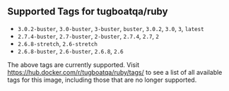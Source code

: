 ## Supported Tags for tugboatqa/ruby

* `3.0.2-buster`, `3.0-buster`, `3-buster`, `buster`, `3.0.2`, `3.0`, `3`, `latest`
* `2.7.4-buster`, `2.7-buster`, `2-buster`, `2.7.4`, `2.7`, `2`
* `2.6.8-stretch`, `2.6-stretch`
* `2.6.8-buster`, `2.6-buster`, `2.6.8`, `2.6`

The above tags are currently supported. Visit https://hub.docker.com/r/tugboatqa/ruby/tags/ to see a list of all available tags for this image, including those that are no longer supported.
